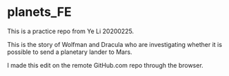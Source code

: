 # planets_FE
 This is a practice repo from Ye Li 20200225.

This is the story of Wolfman and Dracula who are investigating whether it is possible to send a planetary lander to Mars.

I made this edit on the remote GitHub.com repo through the browser.
